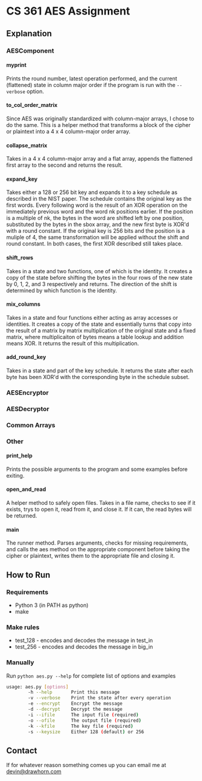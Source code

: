 # CS 361 AES Assignment

## Explanation

### AESComponent

#### myprint

Prints the round number, latest operation performed, and the current (flattened) state in column major order if the program is run with the `--verbose` option.

#### to_col_order_matrix

Since AES was originally standardized with column-major arrays, I chose to do the same. This is a helper method that transforms a block of the cipher or plaintext into a 4 x 4 column-major order array.

#### collapse_matrix

Takes in a 4 x 4 column-major array and a flat array, appends the flattened first array to the second and returns the result.

#### expand_key

Takes either a 128 or 256 bit key and expands it to a key schedule as described in the NIST paper. The schedule contains the original key as the first words. Every following word is the result of an XOR operation on the immediately previous word and the word nk positions earlier. If the position is a multiple of nk, the bytes in the word are shifted left by one position, substituted by the bytes in the sbox array, and the new first byte is XOR'd with a round constant. If the original key is 256 bits and the position is a muliple of 4, the same transformation will be applied without the shift and round constant. In both cases, the first XOR described still takes place.

#### shift_rows

Takes in a state and two functions, one of which is the identity. It creates a copy of the state before shifting the bytes in the four rows of the new state by 0, 1, 2, and 3 respectively and returns. The direction of the shift is determined by which function is the identity.

#### mix_columns

Takes in a state and four functions either acting as array accesses or identities. It creates a copy of the state and essentially turns that copy into the result of a matrix by matrix multiplication of the original state and a fixed matrix, where multiplicaiton of bytes means a table lookup and addition means XOR. It returns the result of this multiplication.

#### add_round_key

Takes in a state and part of the key schedule. It returns the state after each byte has been XOR'd with the corresponding byte in the schedule subset.

### AESEncryptor

### AESDecryptor

### Common Arrays

### Other

#### print_help

Prints the possible arguments to the program and some examples before exiting.

#### open_and_read

A helper method to safely open files. Takes in a file name, checks to see if it exists, trys to open it, read from it, and close it. If it can, the read bytes will be returned.

#### main

The runner method. Parses arguments, checks for missing requirements, and calls the aes method on the appropriate component before taking the cipher or plaintext, writes them to the appropriate file and closing it.

## How to Run

### Requirements

* Python 3 (in PATH as python)
* make

### Make rules

* test_128 - encodes and decodes the message in test_in
* test_256 - encodes and decodes the message in big_in

### Manually

Run `python aes.py --help` for complete list of options and examples

```bash
usage: aes.py [options]
        -h --help       Print this message
        -v --verbose    Print the state after every operation
        -e --encrypt    Encrypt the message
        -d --decrypt    Decrypt the message
        -i --ifile      The input file (required)
        -o --ofile      The output file (required)
        -k --kfile      The key file (required)
        -s --keysize    Either 128 (default) or 256
```

## Contact

If for whatever reason something comes up you can email me at devin@drawhorn.com
